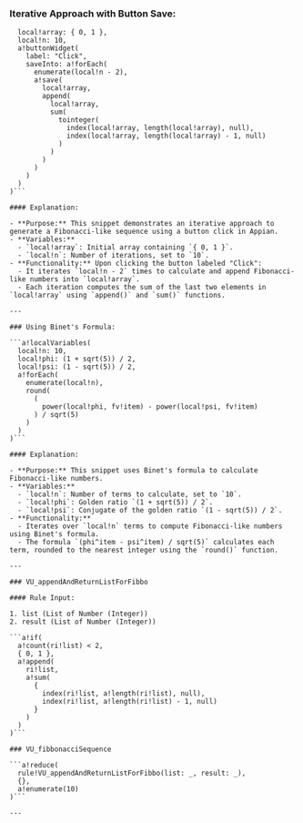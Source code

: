 ### Iterative Approach with Button Save:

```a!localVariables(
  local!array: { 0, 1 },
  local!n: 10,
  a!buttonWidget(
    label: "Click",
    saveInto: a!forEach(
      enumerate(local!n - 2),
      a!save(
        local!array,
        append(
          local!array,
          sum(
            tointeger(
              index(local!array, length(local!array), null),
              index(local!array, length(local!array) - 1, null)
            )
          )
        )
      )
    )
  )
)```

#### Explanation:

- **Purpose:** This snippet demonstrates an iterative approach to generate a Fibonacci-like sequence using a button click in Appian.
- **Variables:**
  - `local!array`: Initial array containing `{ 0, 1 }`.
  - `local!n`: Number of iterations, set to `10`.
- **Functionality:** Upon clicking the button labeled "Click":
  - It iterates `local!n - 2` times to calculate and append Fibonacci-like numbers into `local!array`.
  - Each iteration computes the sum of the last two elements in `local!array` using `append()` and `sum()` functions.

---

### Using Binet's Formula:

```a!localVariables(
  local!n: 10,
  local!phi: (1 + sqrt(5)) / 2,
  local!psi: (1 - sqrt(5)) / 2,
  a!forEach(
    enumerate(local!n),
    round(
      (
        power(local!phi, fv!item) - power(local!psi, fv!item)
      ) / sqrt(5)
    )
  )
)```

#### Explanation:

- **Purpose:** This snippet uses Binet's formula to calculate Fibonacci-like numbers.
- **Variables:**
  - `local!n`: Number of terms to calculate, set to `10`.
  - `local!phi`: Golden ratio `(1 + sqrt(5)) / 2`.
  - `local!psi`: Conjugate of the golden ratio `(1 - sqrt(5)) / 2`.
- **Functionality:** 
  - Iterates over `local!n` terms to compute Fibonacci-like numbers using Binet's formula.
  - The formula `(phi^item - psi^item) / sqrt(5)` calculates each term, rounded to the nearest integer using the `round()` function.

---

### VU_appendAndReturnListForFibbo

#### Rule Input:

1. list (List of Number (Integer))
2. result (List of Number (Integer))

```a!if(
  a!count(ri!list) < 2,
  { 0, 1 },
  a!append(
    ri!list,
    a!sum(
      {
        index(ri!list, a!length(ri!list), null),
        index(ri!list, a!length(ri!list) - 1, null)
      }
    )
  )
)```

### VU_fibbonacciSequence

```a!reduce(
  rule!VU_appendAndReturnListForFibbo(list: _, result: _),
  {},
  a!enumerate(10)
)```

---
